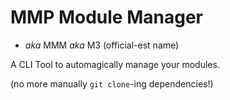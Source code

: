 <!--
  I probably won't actually make this into its own repo
  don't think that because there is a README.md file,
  it's its own git repo.
-->

# MMP Module Manager

- _aka_ MMM _aka_ M3 (official-est name)

A CLI Tool to automagically manage your modules.

(no more manually `git clone`-ing dependencies!)

<!-- Upon further inspection, this idea is shit
# Specification vs Implementation

Some call it a bug, but I call it (either) a revoluionary (or stupid) idea.

Instead of just writing a _package_, what you might do in other scenarios. You write a specification.

Nothing formal, it can be just a markdown file or, if you want to get more fancy, a [d.ts type definition](https://www.typescriptlang.org/docs/handbook/declaration-files/templates/module-d-ts.html).

But then, modules, packages, libraries, whatever you want to call them (modules, in this case) are identified (imported by other modules/packages/libraries) by their specification, not their implementation.

`ddg.chat`, the semi-official (made by Dinhero Development Group, the same people who made MMP, the module loader) chat library, is then the specification that defines how a chat library should behave.

`ddg.chat`, instead of declaring how chat parsing should be implemented (by analyzing the downstream `chat_message` and `chat_command` packets), declares how a chat library should interface and expose itself to the rest of the ecosystem (there should be a default exported object that has `writeDownstream` and `writeUpstream` functions ...)

This allows you to mix and match implementations, as long as they share the same specification.

I don't really see any real-world use for this aside from person A creating a module, deprecating/archiving/abandoning it and person B creating an equivalent better module.

Things like this happen all the time in other ecosystems and are usually referred to as "spiritual successors". So my idea might not be so revolutionary after all.
-->
